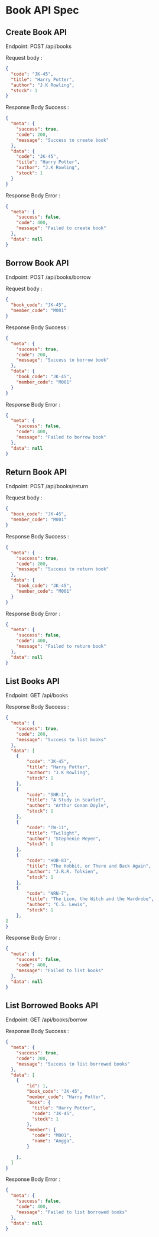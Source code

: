 # Book API Spec

## Create Book API

Endpoint: POST /api/books

Request body : 
```json 
{
  "code": "JK-45",
  "title": "Harry Potter",
  "author": "J.K Rowling",
  "stock": 1
}
```

Response Body Success :
```json 
{
  "meta": {
    "success": true,
    "code": 200,
    "message": "Success to create book"
  },
  "data": {
    "code": "JK-45",
    "title": "Harry Potter",
    "author": "J.K Rowling",
    "stock": 1
  }
}
``` 

Response Body Error :
```json 
{
  "meta": {
    "success": false,
    "code": 400,
    "message": "Failed to create book"
  },
  "data": null
}
``` 

## Borrow Book API

Endpoint: POST /api/books/borrow

Request body : 
```json 
{
  "book_code": "JK-45",
  "member_code": "M001"
}
```

Response Body Success :
```json 
{
  "meta": {
    "success": true,
    "code": 200,
    "message": "Success to borrow book"
  },
  "data": {
    "book_code": "JK-45",
    "member_code": "M001"
  }
}
``` 

Response Body Error :
```json 
{
  "meta": {
    "success": false,
    "code": 400,
    "message": "Failed to borrow book"
  },
  "data": null
}
``` 

## Return Book API

Endpoint: POST /api/books/return

Request body : 
```json 
{
  "book_code": "JK-45",
  "member_code": "M001"
}
```

Response Body Success :
```json 
{
  "meta": {
    "success": true,
    "code": 200,
    "message": "Success to return book"
  },
  "data": {
    "book_code": "JK-45",
    "member_code": "M001"
  }
}
``` 

Response Body Error :
```json 
{
  "meta": {
    "success": false,
    "code": 400,
    "message": "Failed to return book"
  },
  "data": null
}
``` 


## List Books API

Endpoint: GET /api/books


Response Body Success :
```json 
{
  "meta": {
    "success": true,
    "code": 200,
    "message": "Success to list books"
  },
  "data": [
    {
        "code": "JK-45",
        "title": "Harry Potter",
        "author": "J.K Rowling",
        "stock": 1
    },
    {
        "code": "SHR-1",
        "title": "A Study in Scarlet",
        "author": "Arthur Conan Doyle",
        "stock": 1
    },
    {
        "code": "TW-11",
        "title": "Twilight",
        "author": "Stephenie Meyer",
        "stock": 1
    },
    {
        "code": "HOB-83",
        "title": "The Hobbit, or There and Back Again",
        "author": "J.R.R. Tolkien",
        "stock": 1
    },
    {
        "code": "NRN-7",
        "title": "The Lion, the Witch and the Wardrobe",
        "author": "C.S. Lewis",
        "stock": 1
    },
]
}
``` 

Response Body Error :
```json 
{
  "meta": {
    "success": false,
    "code": 400,
    "message": "Failed to list books"
  },
  "data": null
}
``` 

## List Borrowed Books API

Endpoint: GET /api/books/borrow


Response Body Success :
```json 
{
  "meta": {
    "success": true,
    "code": 200,
    "message": "Success to list borrowed books"
  },
  "data": [
    {
        "id": 1,
        "book_code": "JK-45",
        "member_code": "Harry Potter",
        "book": {
          "title": "Harry Potter",
          "code": "JK-45",
          "stock": 1
        },
        "member": {
          "code": "M001",
          "name": "Angga",
        }

    },
  ]
}
``` 

Response Body Error :
```json 
{
  "meta": {
    "success": false,
    "code": 400,
    "message": "Failed to list borrowed books"
  },
  "data": null
}
``` 